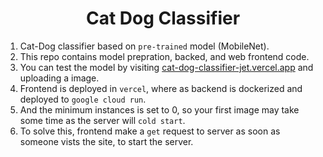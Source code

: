<h1 align="center">Cat Dog Classifier</h1>

1. Cat-Dog classifier based on `pre-trained` model (MobileNet).
2. This repo contains model prepration, backed, and web frontend code.
3. You can test the model by visiting [cat-dog-classifier-jet.vercel.app](https://cat-dog-classifier-jet.vercel.app) and uploading a image.
4. Frontend is deployed in `vercel`, where as backend is dockerized and deployed to `google cloud run`.
5. And the minimum instances is set to 0, so your first image may take some time as the server will `cold start`.
6. To solve this, frontend make a `get` request to server as soon as someone vists the site, to start the server.